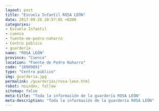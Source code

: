 ```yaml
---
layout: post
title: "Escuela Infantil ROSA LEÓN"
date: 2017-09-20 20:57:05 +0200
categories:
- Escuela Infantil
- cuenca
- fuente-de-pedro-naharro
- Centro público
- guarderia
name: "ROSA LEÓN"
province: "Cuenca"
location: "Fuente de Pedro Naharro"
code: "16009891"
type: "Centro público"
img: guarderia.jpg
permalink: /guarderias/rosa-leon.html
robot: noindex, follow
sitemap: false
meta-title: "Toda la información de la guardería ROSA LEÓN"
meta-description: "Toda la información de la guardería ROSA LEÓN"
---
```

